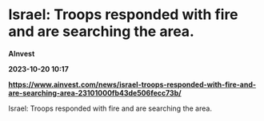 # Israel: Troops responded with fire and are searching the area.
**AInvest**

**2023-10-20 10:17**

**https://www.ainvest.com/news/israel-troops-responded-with-fire-and-are-searching-area-23101000fb43de506fecc73b/**

Israel: Troops responded with fire and are searching the area.
